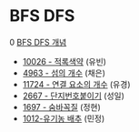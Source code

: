 # BFS DFS
0 [BFS DFS 개념]()
  - [10026 - 적록색약](https://www.acmicpc.net/problem/10026) (유빈)
  - [4963 - 섬의 개수](https://www.acmicpc.net/problem/4963) (채은)
  - [11724 - 연결 요소의 개수](https://www.acmicpc.net/problem/11724) (유경)
  - [2667 - 단지번호붙이기](https://www.acmicpc.net/problem/2667) (성일)
  - [1697 - 숨바꼭질](https://www.acmicpc.net/problem/1697) (정현)
  - [1012-유기농 배추](https://www.acmicpc.net/problem/1012) (민정)
